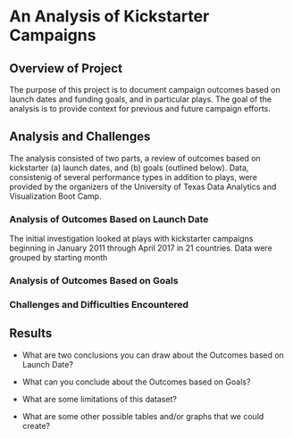 # An Analysis of Kickstarter Campaigns

## Overview of Project

The purpose of this project is to document campaign outcomes based on launch dates and funding goals, and in particular plays. The goal of the analysis is to provide context for previous and future campaign efforts.   

## Analysis and Challenges

The analysis consisted of two parts, a review of outcomes based on kickstarter (a) launch dates, and (b) goals (outlined below). Data, consistenig of several performance types in addition to plays, were provided by the organizers of the University of Texas Data Analytics and Visualization Boot Camp. 

### Analysis of Outcomes Based on Launch Date

The initial investigation looked at plays with kickstarter campaigns beginning in January 2011 through April 2017 in 21 countries. Data were grouped by starting month


### Analysis of Outcomes Based on Goals

### Challenges and Difficulties Encountered

## Results

- What are two conclusions you can draw about the Outcomes based on Launch Date?

- What can you conclude about the Outcomes based on Goals?

- What are some limitations of this dataset?

- What are some other possible tables and/or graphs that we could create?
